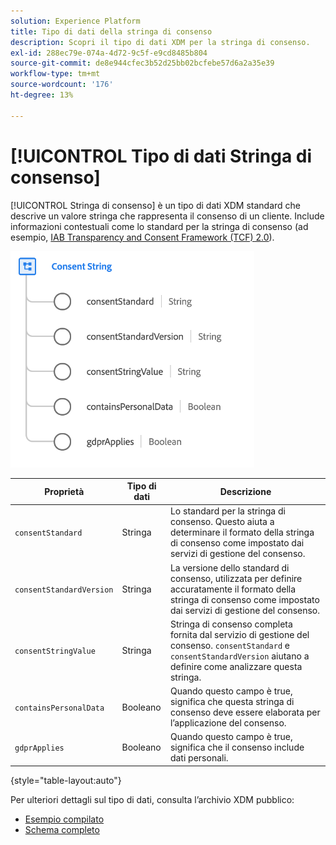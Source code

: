 ```yaml
---
solution: Experience Platform
title: Tipo di dati della stringa di consenso
description: Scopri il tipo di dati XDM per la stringa di consenso.
exl-id: 288ec79e-074a-4d72-9c5f-e9cd8485b804
source-git-commit: de8e944cfec3b52d25bb02bcfebe57d6a2a35e39
workflow-type: tm+mt
source-wordcount: '176'
ht-degree: 13%

---
```


# [!UICONTROL Tipo di dati Stringa di consenso]

[!UICONTROL Stringa di consenso] è un tipo di dati XDM standard che descrive un valore stringa che rappresenta il consenso di un cliente. Include informazioni contestuali come lo standard per la stringa di consenso (ad esempio, [IAB Transparency and Consent Framework (TCF) 2.0](../field-groups/profile/iab.md)).

![](../images/data-types/consent-string.png)

| Proprietà | Tipo di dati | Descrizione |
| --- | --- | --- |
| `consentStandard` | Stringa | Lo standard per la stringa di consenso. Questo aiuta a determinare il formato della stringa di consenso come impostato dai servizi di gestione del consenso. |
| `consentStandardVersion` | Stringa | La versione dello standard di consenso, utilizzata per definire accuratamente il formato della stringa di consenso come impostato dai servizi di gestione del consenso. |
| `consentStringValue` | Stringa | Stringa di consenso completa fornita dal servizio di gestione del consenso. `consentStandard` e `consentStandardVersion` aiutano a definire come analizzare questa stringa. |
| `containsPersonalData` | Booleano | Quando questo campo è true, significa che questa stringa di consenso deve essere elaborata per l’applicazione del consenso. |
| `gdprApplies` | Booleano | Quando questo campo è true, significa che il consenso include dati personali. |

{style="table-layout:auto"}

Per ulteriori dettagli sul tipo di dati, consulta l’archivio XDM pubblico:

* [Esempio compilato](https://github.com/adobe/xdm/blob/master/components/datatypes/consent/consentstring.example.1.json)
* [Schema completo](https://github.com/adobe/xdm/blob/master/components/datatypes/consent/consentstring.schema.json)
